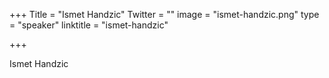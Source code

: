 +++
Title = "Ismet Handzic"
Twitter = ""
image = "ismet-handzic.png"
type = "speaker"
linktitle = "ismet-handzic"

+++

Ismet Handzic